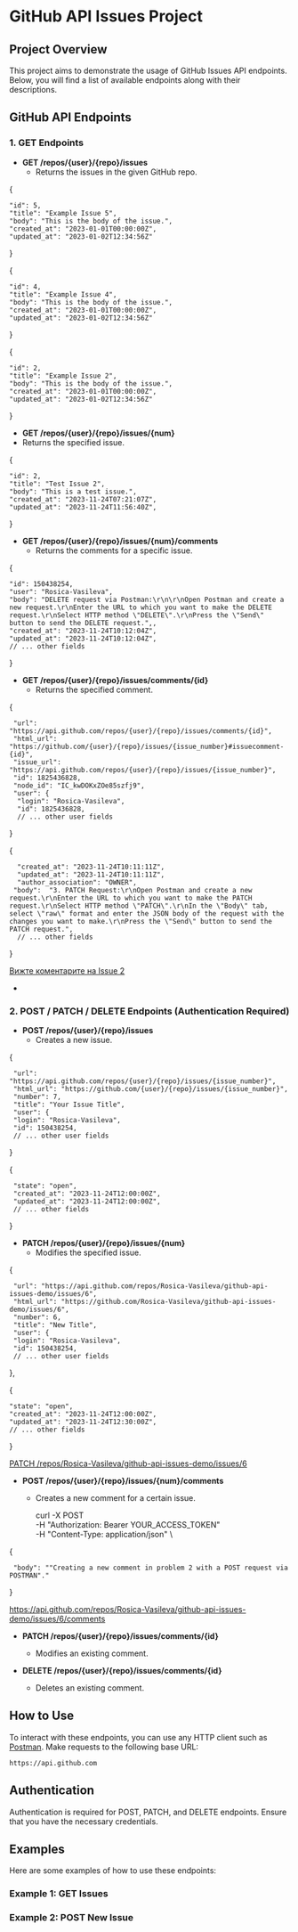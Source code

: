 # GitHub API Issues Project

## Project Overview
This project aims to demonstrate the usage of GitHub Issues API endpoints. Below, you will find a list of available endpoints along with their descriptions.

## GitHub API Endpoints

### 1. GET Endpoints
- **GET /repos/{user}/{repo}/issues**
  - Returns the issues in the given GitHub repo.
 
 {
   
    "id": 5,
    "title": "Example Issue 5",
    "body": "This is the body of the issue.",
    "created_at": "2023-01-01T00:00:00Z",
    "updated_at": "2023-01-02T12:34:56Z"

 }


 {
   
    "id": 4,
    "title": "Example Issue 4",
    "body": "This is the body of the issue.",
    "created_at": "2023-01-01T00:00:00Z",
    "updated_at": "2023-01-02T12:34:56Z"

 }


 {
   
    "id": 2,
    "title": "Example Issue 2",
    "body": "This is the body of the issue.",
    "created_at": "2023-01-01T00:00:00Z",
    "updated_at": "2023-01-02T12:34:56Z"

 }



 - **GET /repos/{user}/{repo}/issues/{num}**
  - Returns the specified issue.
 
{

    "id": 2,
    "title": "Test Issue 2",
    "body": "This is a test issue.",
    "created_at": "2023-11-24T07:21:07Z",
    "updated_at": "2023-11-24T11:56:40Z",

}


- **GET /repos/{user}/{repo}/issues/{num}/comments**
  - Returns the comments for a specific issue.
 
{


    "id": 150438254,
    "user": "Rosica-Vasileva",
    "body": "DELETE request via Postman:\r\n\r\nOpen Postman and create a new request.\r\nEnter the URL to which you want to make the DELETE request.\r\nSelect HTTP method \"DELETE\".\r\nPress the \"Send\" 
    button to send the DELETE request.",,
    "created_at": "2023-11-24T10:12:04Z",
    "updated_at": "2023-11-24T10:12:04Z",
    // ... other fields


}
    

- **GET /repos/{user}/{repo}/issues/comments/{id}**
  - Returns the specified comment.


{
 
     "url": "https://api.github.com/repos/{user}/{repo}/issues/comments/{id}",
     "html_url": "https://github.com/{user}/{repo}/issues/{issue_number}#issuecomment-{id}",
     "issue_url": "https://api.github.com/repos/{user}/{repo}/issues/{issue_number}",
     "id": 1825436828,
     "node_id": "IC_kwDOKxZOe85szfj9",
     "user": {
      "login": "Rosica-Vasileva",
      "id": 1825436828,
      // ... other user fields
    
}
  
{  
  
  
      "created_at": "2023-11-24T10:11:11Z",
      "updated_at": "2023-11-24T10:11:11Z",
      "author_association": "OWNER",
     "body":  "3. PATCH Request:\r\nOpen Postman and create a new request.\r\nEnter the URL to which you want to make the PATCH request.\r\nSelect HTTP method \"PATCH\".\r\nIn the \"Body\" tab, select \"raw\" format and enter the JSON body of the request with the changes you want to make.\r\nPress the \"Send\" button to send the PATCH request.",
      // ... other fields


}

[Вижте коментарите на Issue 2](https://github.com/Rosica-Vasileva/github-api-issues-demo/issues/4)

 
  - 

### 2. POST / PATCH / DELETE Endpoints (Authentication Required)
- **POST /repos/{user}/{repo}/issues**
  - Creates a new issue.
 
{
 
     "url": "https://api.github.com/repos/{user}/{repo}/issues/{issue_number}",
     "html_url": "https://github.com/{user}/{repo}/issues/{issue_number}",
     "number": 7,
     "title": "Your Issue Title",
     "user": {
     "login": "Rosica-Vasileva",
     "id": 150438254,
     // ... other user fields
  
  
  }

 
  
  {
    
     
     "state": "open",
     "created_at": "2023-11-24T12:00:00Z",
     "updated_at": "2023-11-24T12:00:00Z",
     // ... other fields


 }


- **PATCH /repos/{user}/{repo}/issues/{num}**
  - Modifies the specified issue.
 
{
     
     "url": "https://api.github.com/repos/Rosica-Vasileva/github-api-issues-demo/issues/6",
     "html_url": "https://github.com/Rosica-Vasileva/github-api-issues-demo/issues/6",
     "number": 6,
     "title": "New Title",
     "user": {
     "login": "Rosica-Vasileva",
     "id": 150438254,
     // ... other user fields
  
  
},
  

{  
  
  
    "state": "open",
    "created_at": "2023-11-24T12:00:00Z",
    "updated_at": "2023-11-24T12:30:00Z",
    // ... other fields


}


 
  [PATCH /repos/Rosica-Vasileva/github-api-issues-demo/issues/6](https://developer.github.com/v3/issues/#update-an-issue)

- **POST /repos/{user}/{repo}/issues/{num}/comments**
  - Creates a new comment for a certain issue.
 
    curl -X POST \
  -H "Authorization: Bearer YOUR_ACCESS_TOKEN" \
  -H "Content-Type: application/json" \

 {


     "body": ""Creating a new comment in problem 2 with a POST request via POSTMAN"."
  

  }


  https://api.github.com/repos/Rosica-Vasileva/github-api-issues-demo/issues/6/comments


- **PATCH /repos/{user}/{repo}/issues/comments/{id}**
  - Modifies an existing comment.

- **DELETE /repos/{user}/{repo}/issues/comments/{id}**
  - Deletes an existing comment.

## How to Use
To interact with these endpoints, you can use any HTTP client such as [Postman](https://www.postman.com/). Make requests to the following base URL:

`https://api.github.com`

## Authentication
Authentication is required for POST, PATCH, and DELETE endpoints. Ensure that you have the necessary credentials.

## Examples
Here are some examples of how to use these endpoints:

### Example 1: GET Issues

### Example 2: POST New Issue
